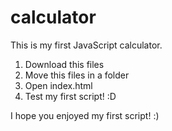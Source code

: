 # calculator
This is my first JavaScript calculator.

1. Download this files
2. Move this files in a folder
3. Open index.html
4. Test my first script! :D

I hope you enjoyed my first script! :)
